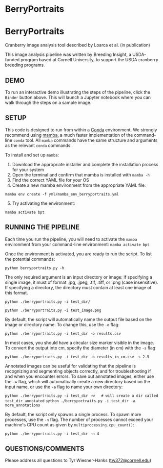 # BerryPortraits


# BerryPortraits 
Cranberry image analysis tool described by Loarca et al. (in publication)

This image analysis pipeline was written by Breeding Insight, a USDA-funded program based at Cornell University, to support the USDA cranberry breeding programs.

## DEMO
To run an interactive demo illustrating the steps of the pipeline, click the `Binder` button above. This will launch a Jupyter notebook where you can walk through the steps on a sample image.

## SETUP
This code is designed to run from within a [Conda](https://anaconda.org/anaconda/conda) environment. We strongly recommend using [mamba](https://mamba.readthedocs.io/), a much faster implementation of the command-line `conda` tool. All `mamba` commands have the same structure and arguments as the relevant `conda` commands.

To install and set up `mamba`:
1. Download the appropriate installer and complete the installation process for your system
2. Open the terminal and confirm that mamba is installed with `mamba -h`
3. Find the correct YAML file for your OS
4. Create a new mamba environment from the appropriate YAML file:
   
`mamba env create -f yml/mamba_env_berryportraits.yml`

5. Try activating the environment:

`mamba activate bpt`

## RUNNING THE PIPELINE
Each time you run the pipeline, you will need to activate the `mamba` environment from your command-line environment:
`mamba activate bpt`

Once the environment is activated, you are ready to run the script. To list the potential commands:

`python berryportraits.py -h`

The only required argument is an input directory or image: If specifying a single image, it must of format .jpg, .jpeg, .tif, .tiff, or .png (case insensitive). If specifying a directory, the directory must contain at least one image of this format.


`python ./berryportraits.py -i test_dir/`

`python ./berryportraits.py -i test_image.png`

By default, the script will automatically name the output file based on the image or directory name. To change this, use the `-o` flag:

`python ./berryportraits.py -i test_dir -o results.csv`

In most cases, you should have a circular size marker visible in the image. To convert the output into cm, specify the diameter (in cm) with the `-s` flag:

`python ./berryportraits.py -i test_dir -o results_in_cm.csv -s 2.5`

Annotated images can be useful for validating that the pipeline is recognizing and segmenting objects correctly, and for troubleshooting if and when you encounter errors. To save out annotated images, either use the `-w` flag, which will automatically create a new directory based on the input name, or use the `-a` flag to name your own directory:

`python ./berryportraits.py -i test_dir -w   # will create a dir called test_dir_annotated`
`python ./berryportraits.py -i test_dir -a more_annotations`

By default, the script only spawns a single process. To spawn more processes, use the `-n` flag. The number of processes cannot exceed your machine's CPU count as given by `multiprocessing.cpu_count()`:

`python ./berryportraits.py -i test_dir -n 4`

## QUESTIONS/COMMENTS  
Please address all questions to Tyr Wiesner-Hanks ([tw372@cornell.edu](mailto:tw372@cornell.edu))

